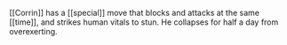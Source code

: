 

[[Corrin]] has a [[special]] move that blocks and attacks at the same [[time]], and strikes human vitals to stun. He collapses for half a day from overexerting. 